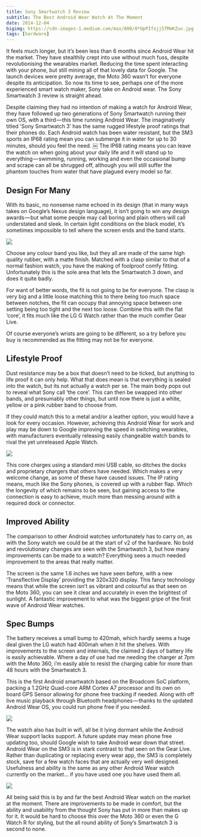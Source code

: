 ```yaml
---
title: Sony Smartwatch 3 Review
subtitle: The Best Android Wear Watch At The Moment
date: 2014-12-04
bigimg: https://cdn-images-1.medium.com/max/800/0*UpPIfojj5TMmKZuv.jpg
tags: [hardware]
---
```

It feels much longer, but it’s been less than 6 months since Android Wear hit the market. They have stealthily crept into use without much fuss, despite revolutionising the wearables market. Reducing the time spent interacting with your phone, but still mining all of that lovely data for Google. The launch devices were pretty average, the Moto 360 wasn’t for everyone despite its anticipation. So now its time to see, perhaps one of the more experienced smart watch maker, Sony take on Android wear. The Sony Smartwatch 3 review is straight ahead.

Despite claiming they had no intention of making a watch for Android Wear, they have followed up two generations of Sony Smartwatch running their own OS, with a third — this time running Android Wear. The imaginatively titled ‘Sony Smartwatch 3’ has the same rugged lifestyle proof ratings that their phones do. Each Android watch has been water resistant, but the SM3 sports an IP68 rating mean you can submerge it in water for up to 30 minutes, should you feel the need.
￼
The IP68 rating means you can leave the watch on when going about your daily life and it will stand up to everything — swimming, running, working and even the occasional bump and scrape can all be shrugged off, although you will still suffer the phantom touches from water that have plagued every model so far.

## Design For Many
With its basic, no nonsense name echoed in its design (that in many ways takes on Google’s Nexus design language), it isn’t going to win any design awards — but what some people may call boring and plain others will call understated and sleek. In certain light conditions on the black model, it’s sometimes impossible to tell where the screen ends and the band starts.

![][image-1]

Choose any colour band you like, but they all are made of the same high quality rubber, with a matte finish. Matched with a clasp similar to that of a normal fashion watch, you have the making of foolproof comfy fitting. Unfortunately this is the sole area that lets the Smartwatch 3 down, and does it quite badly.

For want of better words, the fit is not going to be for everyone. The clasp is very big and a little loose matching this to there being too much space between notches, the fit can occupy that annoying space between one setting being too tight and the next too loose. Combine this with the flat ‘core’, it fits much like the LG G Watch rather than the much comfier Gear Live.

Of course everyone’s wrists are going to be different, so a try before you buy is recommended as the fitting may not be for everyone.

## Lifestyle Proof
Dust resistance may be a box that doesn’t need to be ticked, but anything to life proof it can only help. What that does mean is that everything is sealed into the watch, but its not actually a watch per se. The main body pops out to reveal what Sony call ‘the core’. This can then be swapped into other bands, and presumably other things, but until now there is just a white, yellow or a pink rubber band to choose from.

If they could match this to a metal and/or a leather option, you would have a look for every occasion. However, achieving this Android Wear for work and play may be down to Google improving the speed in switching wearables, with manufacturers eventually releasing easily changeable watch bands to rival the yet unreleased Apple Watch.

![][image-2]

This core charges using a standard mini USB cable, so ditches the docks and proprietary chargers that others have needed. Which makes a very welcome change, as some of these have caused issues. The IP rating means, much like the Sony phones, is covered up with a rubber flap. Which the longevity of which remains to be seen, but gaining access to the connection is easy to achieve, much more than messing around with a required dock or connector.

## Improved Ability
The comparison to other Android watches unfortunately has to carry on, as with the Sony watch we could be at the start of v2 of the hardware. No bold and revolutionary changes are seen with the Smartwatch 3, but how many improvements can be made to a watch? Everything sees a much needed improvement to the areas that really matter.

The screen is the same 1.6 inches we have seen before, with a new ‘Transflective Display’ providing the 320x320 display. This fancy technology means that while the screen isn’t as vibrant and colourful as that seen on the Moto 360, you can see it clear and accurately in even the brightest of sunlight. A fantastic improvement to what was the biggest gripe of the first wave of Android Wear watches.

## Spec Bumps
The battery receives a small bump to 420mah, which hardly seems a huge deal given the LG watch had 400mah when it hit the shelves. With improvements to the screen and internals, the claimed 2 days of battery life is easily achievable. Where a day of use had me needing the charger at 7pm with the Moto 360, i’m easily able to resist the charging cable for more than 48 hours with the Smartwatch 3.

This is the first Android smartwatch based on the Broadcom SoC platform, packing a 1.2GHz Quad-core ARM Cortex A7 processor and its own on board GPS Sensor allowing for phone free tracking if needed. Along with off live music playback through Bluetooth headphones — thanks to the updated Android Wear OS, you could run phone free if you needed.

![][image-3]

The watch also has built in wifi, all be it lying dormant while the Android Wear support lacks support. A future update may mean phone free updating too, should Google wish to take Android wear down that street. Android Wear on the SM3 is in stark contrast to that seen on the Gear Live. Rather than duplicating or replacing every wear app, the SM3 is completely stock, save for a few watch faces that are actually very well designed. Usefulness and ability is the same as any other Android Wear watch currently on the market… if you have used one you have used them all.

![][image-4]

All being said this is by and far the best Android Wear watch on the market at the moment. There are improvements to be made in comfort, but the ability and usability from the thought Sony has put in more than makes up for it. It would be hard to choose this over the Moto 360 or even the G Watch R for styling, but the all round ability of Sony’s Smartwatch 3 is second to none.

[image-1]:	https://cdn-images-1.medium.com/max/800/0*mBR5LUHVhfYY7XT0.jpg
[image-2]:	https://cdn-images-1.medium.com/max/800/0*BY0YyIvuKTLitcJ4.jpg
[image-3]:	https://cdn-images-1.medium.com/max/800/0*vIPwL5zLjhMxWvhS.jpg
[image-4]:	https://cdn-images-1.medium.com/max/800/0*xYOTbSXt28CgMasq.jpg
